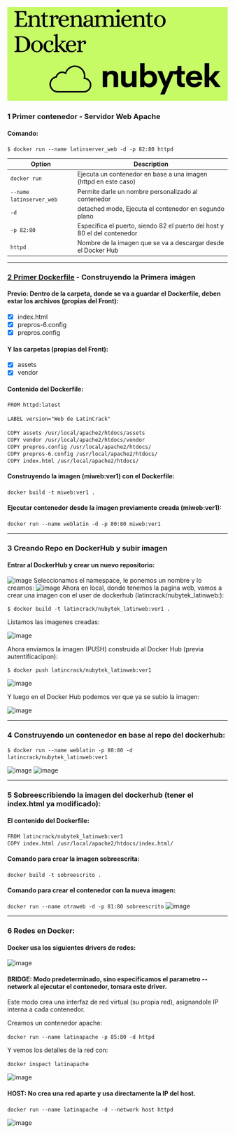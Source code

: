 ![Nubytek](https://github.com/LatinCrack/nubytek-docker/blob/main/nubytek.jpg)
### 1 Primer contenedor - Servidor Web Apache
#### Comando:
    $ docker run --name latinserver_web -d -p 82:80 httpd
    
| Option                  | Description                                                              |
| ----------------------- | -------------------------------------------------------------------------|
| `docker run`            | Ejecuta un contenedor en base a una imagen (httpd en este caso)          |
| `--name latinserver_web`| Permite darle un nombre personalizado al contenedor                      |
| `-d`                    | detached mode, Ejecuta el contenedor en segundo plano                    |
| `-p 82:80`              | Especifica el puerto, siendo 82 el puerto del host y 80 el del contenedor|
| `httpd`                 | Nombre de la imagen que se va a descargar desde el Docker Hub            |
***
### [2 Primer Dockerfile](2PrimerDockerFile) - Construyendo la Primera imágen
#### Previo: Dentro de la carpeta, donde se va a guardar el Dockerfile, deben estar los archivos (propias del Front):
- [x] index.html
- [x] prepros-6.config
- [x] prepros.config
#### Y las carpetas (propias del Front):
- [x] assets
- [x] vendor
#### Contenido del Dockerfile:
```
FROM httpd:latest

LABEL version="Web de LatinCrack"

COPY assets /usr/local/apache2/htdocs/assets
COPY vendor /usr/local/apache2/htdocs/vendor
COPY prepros.config /usr/local/apache2/htdocs/
COPY prepros-6.config /usr/local/apache2/htdocs/
COPY index.html /usr/local/apache2/htdocs/
```
#### Construyendo la imagen (miweb:ver1) con el Dockerfile:
`docker build -t miweb:ver1 .`
#### Ejecutar contenedor desde la imagen previamente creada (miweb:ver1):
`docker run --name weblatin -d -p 80:80 miweb:ver1`
***
### 3 Creando Repo en DockerHub y subir imagen
#### Entrar al DockerHub y crear un nuevo repositorio:
![image](https://github.com/user-attachments/assets/6dc33aa8-9f5d-4a87-a89b-699facb6275c)
Seleccionamos el namespace, le ponemos un nombre y lo creamos:
![image](https://github.com/user-attachments/assets/17f2707c-2c82-41c6-af35-fb45d2cdc6b0)
Ahora en local, donde tenemos la pagina web, vamos a crear una imagen con el user de dockerhub (latincrack/nubytek_latinweb:):

    $ docker build -t latincrack/nubytek_latinweb:ver1 .
Listamos las imagenes creadas:

![image](https://github.com/user-attachments/assets/ad867ee1-db0b-4a18-bfc4-c1f7f6ffa54b)

Ahora enviamos la imagen (PUSH) construida al Docker Hub (previa autentificacipon):

    $ docker push latincrack/nubytek_latinweb:ver1
![image](https://github.com/user-attachments/assets/f0585c4d-ffce-41e2-bd42-52c0d3ec3ff0)

Y luego en el Docker Hub podemos ver que ya se subio la imagen:

![image](https://github.com/user-attachments/assets/13481226-8261-44e1-8cbc-93fe6457bdc3)

***
### 4 Construyendo un contenedor en base al repo del dockerhub:
    $ docker run --name weblatin -p 80:80 -d latincrack/nubytek_latinweb:ver1
![image](https://github.com/user-attachments/assets/cd3257dd-76d0-46af-9646-f137ba292c63)
![image](https://github.com/user-attachments/assets/6354ab32-5075-43a5-92c6-9e070180471c)


***
### 5 Sobreescribiendo la imagen del dockerhub (tener el index.html ya modificado):
#### El contenido del Dockerfile:
```
FROM latincrack/nubytek_latinweb:ver1
COPY index.html /usr/local/apache2/htdocs/index.html/
```
#### Comando para crear la imagen sobreescrita:
`docker build -t sobreescrito .`

#### Comando para crear el contenedor con la nueva imagen:
`docker run --name otraweb -d -p 81:80 sobreescrito`
![image](https://github.com/user-attachments/assets/4a03a063-83b8-4dd1-b927-3a7765b77204)


***
### 6 Redes en Docker:
#### Docker usa los siguientes drivers de redes:
![image](https://github.com/user-attachments/assets/234606c6-7773-4093-a916-67446ec9a4dd)

#### BRIDGE: Modo predeterminado, sino especificamos el parametro --network al ejecutar el contenedor, tomara este driver.
Este modo crea una interfaz de red virtual (su propia red), asignandole IP interna a cada contenedor.

Creamos un contenedor apache:

`docker run --name latinapache -p 85:80 -d httpd`

Y vemos los detalles de la red con:

`docker inspect latinapache`

![image](https://github.com/user-attachments/assets/e9b937be-dfdc-4598-961e-00c71c4bd861)

#### HOST: No crea una red aparte y usa directamente la IP del host.

`docker run --name latinapache -d --network host httpd`

![image](https://github.com/user-attachments/assets/a6b8ec8a-47a5-4fd5-94de-2ea7f8b9a264)



